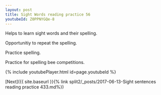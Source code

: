 ```yaml
---
layout: post
title: Sight Words reading practice 56
youtubeId: Z0PPNYGQe-8
---
```

 
 
Helps to learn sight words and their spelling.

Opportunitiy to repeat the spelling. 

Practice spelling. 
 
Practice for spelling bee competitions. 
 
{% include youtubePlayer.html id=page.youtubeId %}
 
 

[Next]({{ site.baseurl }}{% link  split2/_posts/2017-06-13-Sight sentences reading practice 433.md%})
 
